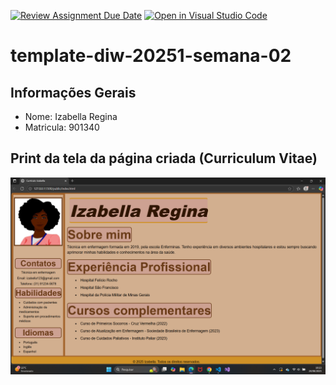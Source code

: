 [![Review Assignment Due Date](https://classroom.github.com/assets/deadline-readme-button-22041afd0340ce965d47ae6ef1cefeee28c7c493a6346c4f15d667ab976d596c.svg)](https://classroom.github.com/a/6b4UVvYL)
[![Open in Visual Studio Code](https://classroom.github.com/assets/open-in-vscode-2e0aaae1b6195c2367325f4f02e2d04e9abb55f0b24a779b69b11b9e10269abc.svg)](https://classroom.github.com/online_ide?assignment_repo_id=20139528&assignment_repo_type=AssignmentRepo)
# template-diw-20251-semana-02

## Informações Gerais
- Nome: Izabella Regina
- Matricula: 901340

## Print da tela da página criada (Curriculum Vitae)

<img src="public/Print_diw.png">
